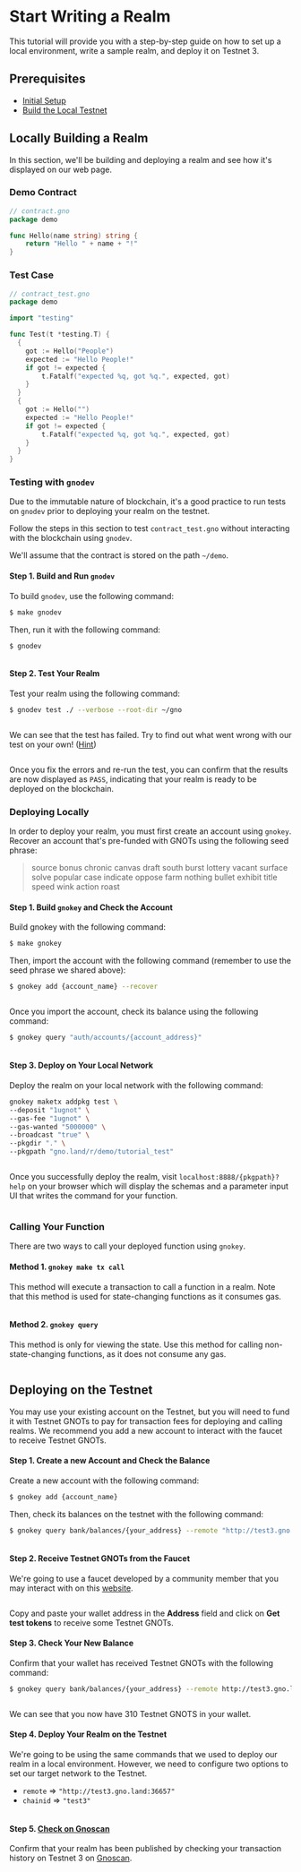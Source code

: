 # Start Writing a Realm

This tutorial will provide you with a step-by-step guide on how to set up a local environment, write a sample realm, and deploy it on Testnet 3.

## Prerequisites

* [Initial Setup](../docs/environment-setup/initial-setup.md)
* [Build the Local Testnet](../docs/environment-setup/build-the-local-testnet.md)

## Locally Building a Realm

In this section, we'll be building and deploying a realm and see how it's displayed on our web page.

### Demo Contract

```go
// contract.gno
package demo

func Hello(name string) string {
	return "Hello " + name + "!"
}
```

### Test Case

```go
// contract_test.gno
package demo

import "testing"

func Test(t *testing.T) {
  {
  	got := Hello("People")
  	expected := "Hello People!"
  	if got != expected {
  		t.Fatalf("expected %q, got %q.", expected, got)
  	}
  }
  {
  	got := Hello("")
  	expected := "Hello People!"
  	if got != expected {
  		t.Fatalf("expected %q, got %q.", expected, got)
  	}
  }
}
```



### Testing with `gnodev`

Due to the immutable nature of blockchain, it's a good practice to run tests on `gnodev` prior to deploying your realm on the testnet.&#x20;

Follow the steps in this section to test `contract_test.gno` without interacting with the blockchain using `gnodev`.

We'll assume that the contract is stored on the path `~/demo`.

#### Step 1. Build and Run `gnodev`

To build `gnodev`, use the following command:

```bash
$ make gnodev
```

Then, run it with the following command:

```
$ gnodev
```

<figure><img src="../.gitbook/assets/09_gnodev_build_run.png" alt=""><figcaption></figcaption></figure>

#### Step 2. Test Your Realm

Test your realm using the following command:

```bash
$ gnodev test ./ --verbose --root-dir ~/gno
```

<figure><img src="../.gitbook/assets/10_gnodev_test_fail.png" alt=""><figcaption></figcaption></figure>

We can see that the test has failed. Try to find out what went wrong with our test on your own! ([Hint](https://onbloc.gitbook.io/gnoland-developer-portal/tutorials/building-a-realm/testing-realms))

<figure><img src="../.gitbook/assets/11_gnodev_test_ok.png" alt=""><figcaption></figcaption></figure>

Once you fix the errors and re-run the test, you can confirm that the results are now displayed as  `PASS`, indicating that your realm is ready to be deployed on the blockchain.

### Deploying Locally

In order to deploy your realm, you must first create an account using `gnokey`. Recover an account that's pre-funded with GNOTs using the following seed phrase:

> source bonus chronic canvas draft south burst lottery vacant surface solve popular case indicate oppose farm nothing bullet exhibit title speed wink action roast

#### Step 1. Build `gnokey` and Check the Account

Build gnokey with the following command:

```bash
$ make gnokey
```

Then, import the account with the following command (remember to use the seed phrase we shared above):

```bash
$ gnokey add {account_name} --recover
```

<figure><img src="../.gitbook/assets/12_gnokey_build_recover.png" alt=""><figcaption></figcaption></figure>

Once you import the account, check its balance using the following command:

```bash
$ gnokey query "auth/accounts/{account_address}"
```

<figure><img src="../.gitbook/assets/13_gnokey_query_accounts.png" alt=""><figcaption></figcaption></figure>

#### Step 3. Deploy on Your Local Network

Deploy the realm on your local network with the following command:

```bash
gnokey maketx addpkg test \
--deposit "1ugnot" \
--gas-fee "1ugnot" \
--gas-wanted "5000000" \
--broadcast "true" \
--pkgdir "." \ 
--pkgpath "gno.land/r/demo/tutorial_test"
```

<figure><img src="../.gitbook/assets/14_gnokey_addpkg.png" alt=""><figcaption></figcaption></figure>

Once you successfully deploy the realm, visit `localhost:8888/{pkgpath}?help` on your browser which will display the schemas and a parameter input UI that writes the command for your function.

<figure><img src="../.gitbook/assets/15_local_web.png" alt=""><figcaption></figcaption></figure>

### Calling Your Function

There are two ways to call your deployed function using `gnokey`.

#### Method 1. `gnokey make tx call`

This method will execute a transaction to call a function in a realm. Note that this method is used for state-changing functions as it consumes gas.

<figure><img src="../.gitbook/assets/16_gnokey_maketx_call.png" alt=""><figcaption></figcaption></figure>

#### Method 2. `gnokey query`

This method is only for viewing the state. Use this method for calling non-state-changing functions, as it does not consume any gas.

<figure><img src="../.gitbook/assets/17_gnokey_query.png" alt=""><figcaption></figcaption></figure>

## Deploying on the Testnet

You may use your existing account on the Testnet, but you will need to fund it with Testnet GNOTs to pay for transaction fees for deploying and calling realms. We recommend you add a new account to interact with the faucet to receive Testnet GNOTs.

#### Step 1. Create a new Account and Check the Balance

Create a new account with the following command:

```bash
$ gnokey add {account_name}
```

Then, check its balances on the testnet with the following command:

```bash
$ gnokey query bank/balances/{your_address} --remote "http://test3.gno.land:36657"
```

<figure><img src="../.gitbook/assets/18_gnokey_new_addr_test3_balance.png" alt=""><figcaption></figcaption></figure>

#### Step 2. Receive Testnet GNOTs from the Faucet

We're going to use a faucet developed by a community member that you may interact with on this [website](https://app.gno.tools/faucet).

<figure><img src="../.gitbook/assets/19_gian_faucet.png" alt=""><figcaption></figcaption></figure>

Copy and paste your wallet address in the **Address** field and click on **Get test tokens** to receive some Testnet GNOTs.

#### Step 3. Check Your New Balance

Confirm that your wallet has received Testnet GNOTs with the following command:

```bash
$ gnokey query bank/balances/{your_address} --remote http://test3.gno.land:36657
```

<figure><img src="../.gitbook/assets/20_310_balance.png" alt=""><figcaption></figcaption></figure>

We can see that you now have 310 Testnet GNOTS in your wallet.

#### Step 4. Deploy Your Realm on the Testnet

We're going to be using the same commands that we used to deploy our realm in a local environment. However, we need to configure two options to set our target network to the Testnet.&#x20;

* `remote` => `"http://test3.gno.land:36657"`
* `chainid` => `"test3"`

<figure><img src="../.gitbook/assets/21_test3_deploy.png" alt=""><figcaption></figcaption></figure>

#### Step 5. [Check on Gnoscan](https://gnoscan.io/accounts/g1354kqcxeyydngzjrgfr5h0llepmhtuc9m92hhr)

Confirm that your realm has been published by checking your transaction history on Testnet 3 on [Gnoscan](https://gnoscan.io/).

<figure><img src="../.gitbook/assets/21_gnoscan.png" alt=""><figcaption></figcaption></figure>
